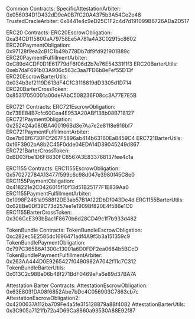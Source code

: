 Common Contracts:
  SpecificAttestationArbiter: 0x056034D1D432dD9eA0B7fC20A4375b3A54Ce2e48
  TrustedOracleArbiter: 0x8441e4c9eD25C1F2c4d7d191099B6726ADa2D517

ERC20 Contracts:
  ERC20EscrowObligation: 0xa34CD115800aA79758Ee5A781a4A3C02915c8602
  ERC20PaymentObligation: 0x97128f9ea2cB1C1b49b778Db7df9fd921901B89c
  ERC20PaymentFulfillmentArbiter: 0xC89d4CDF0D1E61779dF6f06d2b7e76E54331f1f3
  ERC20BarterUtils: 0xeb7daF691b03A906c563c3aa7FD6b8eFef55D13f
  ERC20EscrowBarterUtils: 0x034b3ef2119D613dF4CfC3118819dD3305d1D714
  ERC20BarterCrossToken: 0x85317050001a00deFAbC508236F08cc3A77E7E5B

ERC721 Contracts:
  ERC721EscrowObligation: 0x73BE84B7cfc60Cea4E953A20ABf138b08B718127
  ERC721PaymentObligation: 0x252424a080BA400196Bd3e7Aa7e2e8118e916bf7
  ERC721PaymentFulfillmentArbiter: 0xe7b6Bf6730FCf267F5896ab414b63160Ea8459C4
  ERC721BarterUtils: 0xf6F3902bA8b2C45F0dde04EDA14D39045249d867
  ERC721BarterCrossToken: 0xBD03fbe1D6F8830FC8567A3E833768137fee4c1a

ERC1155 Contracts:
  ERC1155EscrowObligation: 0x570272784A13477f599c6c98d047e3980f45C8e0
  ERC1155PaymentObligation: 0x418221e2C0426015f10f13d51B25177F1E839Aa0
  ERC1155PaymentFulfillmentArbiter: 0x1098F2461a9588f2DE3ab57B1A122DbDf043De4d
  ERC1155BarterUtils: 0x628Be0Df39C73d257ee1e1909Bf820E4f586e1C0
  ERC1155BarterCrossToken: 0x306CcE393bBac1F8670b6d28CD49c1f7b933d482

TokenBundle Contracts:
  TokenBundleEscrowObligation: 0xc282ec5E2585dc1696471adf4A9f5b3a151359c9
  TokenBundlePaymentObligation: 0x797C365B6A1300c13001a6D0FDF2ea0684b5BCcD
  TokenBundlePaymentFulfillmentArbiter: 0x263AA444D0E9265427f0490982A7042f11c7C312
  TokenBundleBarterUtils: 0x013C2c98Be06b48f271BdF0469eFa6e89d37BA7A

Attestation Barter Contracts:
  AttestationEscrowObligation: 0x63E8031DA08f6852Abe7bDc4C056903C7863cb7c
  AttestationEscrowObligation2: 0x4200637A112ba709Fe4a5fe315128879a8Bf4082
  AttestationBarterUtils: 0x3C905a7121fb72a4D69Ca8860a93530A88E92f87
